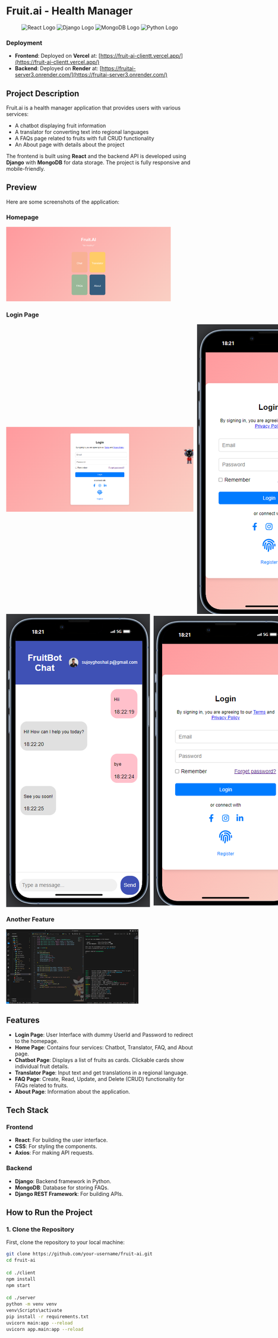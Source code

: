 # Fruit.ai - Health Manager
<p align="center">
  <img src="https://cdn.worldvectorlogo.com/logos/react-2.svg" alt="React Logo" width="100" />
  <img src="https://cdn.worldvectorlogo.com/logos/django.svg" alt="Django Logo" width="100" />
  <img src="https://cdn.worldvectorlogo.com/logos/mongodb-icon-1.svg" alt="MongoDB Logo" width="100" />
  <img src="https://cdn.worldvectorlogo.com/logos/python-5.svg" alt="Python Logo" width="100" />
</p>

### Deployment
- **Frontend**: Deployed on **Vercel** at: [https://fruit-ai-clientt.vercel.app/](https://fruit-ai-clientt.vercel.app/)
- **Backend**: Deployed on **Render** at: [https://fruitai-server3.onrender.com/](https://fruitai-server3.onrender.com/)

## Project Description

Fruit.ai is a health manager application that provides users with various services:
- A chatbot displaying fruit information
- A translator for converting text into regional languages
- A FAQs page related to fruits with full CRUD functionality
- An About page with details about the project

The frontend is built using **React** and the backend API is developed using **Django** with **MongoDB** for data storage. The project is fully responsive and mobile-friendly.

## Preview

Here are some screenshots of the application:

### Homepage
<img src="./ux/home.png" height="200px" alt="Chatbot Homepage">

### Login Page
<div style="display: flex; justify-content: space-around; align-items: center; gap: 10px;">
    <img src="./ux/login.png" height="200px" alt="Chat Interface" style="max-width: 100%; height: auto;">
    <img src="./ux/login-p.png" height="200px" alt="Mobile View" style="max-width: 100%; height: auto;">
</div>

<div style="display: flex; justify-content: space-around; align-items: center; gap: 10px;">
    <img src="./ux/chatbot.png" height="200px" alt="Chat Interface" style="max-width: 100%; height: auto;">
    <img src="./ux/login-p.png" height="200px" alt="Mobile View" style="max-width: 100%; height: auto;">
    <img src="./ux/translate.png" height="200px" alt="Translate Interface" style="max-width: 100%; height: auto;">
</div>

### Another Feature
<img src="./ux/code.png" height="200px" alt="Another Feature">

## Features

- **Login Page**: User Interface with dummy UserId and Password to redirect to the homepage.
- **Home Page**: Contains four services: Chatbot, Translator, FAQ, and About page.
- **Chatbot Page**: Displays a list of fruits as cards. Clickable cards show individual fruit details.
- **Translator Page**: Input text and get translations in a regional language.
- **FAQ Page**: Create, Read, Update, and Delete (CRUD) functionality for FAQs related to fruits.
- **About Page**: Information about the application.

## Tech Stack

### Frontend
- **React**: For building the user interface.
- **CSS**: For styling the components.
- **Axios**: For making API requests.

### Backend
- **Django**: Backend framework in Python.
- **MongoDB**: Database for storing FAQs.
- **Django REST Framework**: For building APIs.
  

## How to Run the Project
### 1. Clone the Repository
First, clone the repository to your local machine:
```bash
git clone https://github.com/your-username/fruit-ai.git
cd fruit-ai

cd ./client
npm install
npm start

cd ./server
python -m venv venv
venv\Scripts\activate
pip install -r requirements.txt
uvicorn main:app --reload
uvicorn app.main:app --reload


